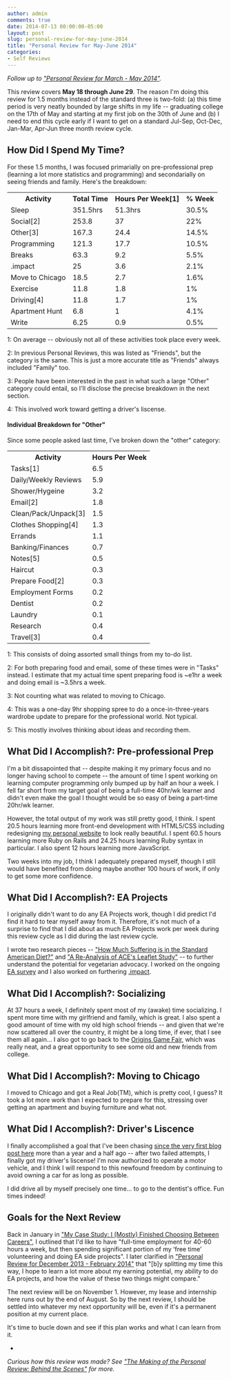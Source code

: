 ```yaml
---
author: admin
comments: true
date: 2014-07-13 00:00:00-05:00
layout: post
slug: personal-review-for-may-june-2014
title: "Personal Review for May-June 2014"
categories:
- Self Reviews
---
```


_Follow up to ["Personal Review for March - May 2014"](http://everydayutilitarian.com/essays/personal-review-for-march-may-2014/)._

This review covers **May 18 through June 29**.  The reason I'm doing this review for 1.5 months instead of the standard three is two-fold: (a) this time period is very neatly bounded by large shifts in my life -- graduating college on the 17th of May and starting at my first job on the 30th of June and (b) I need to end this cycle early if I want to get on a standard Jul-Sep, Oct-Dec, Jan-Mar, Apr-Jun three month review cycle.



## How Did I Spend My Time?

For these 1.5 months, I was focused primarially on pre-professional prep (learning a lot more statistics and programming) and secondarially on seeing friends and family.  Here's the breakdown:

<table>
	<tr><th>Activity</th> <th>Total Time</th> <th>Hours Per Week[1]</th> <th>% Week</th></tr>
	<tr><td>Sleep</td> <td>351.5hrs</td> <td>51.3hrs</td> <td>30.5%</td></tr>
	<tr><td>Social[2]</td> <td>253.8</td> <td>37</td> <td>22%</td></tr>
	<tr><td>Other[3]</td> <td>167.3</td> <td>24.4</td> <td>14.5%</td></tr>
	<tr><td>Programming</td> <td>121.3</td> <td>17.7</td> <td>10.5%</td></tr>
	<tr><td>Breaks</td> <td>63.3</td> <td>9.2</td> <td>5.5%</td></tr>
	<tr><td>.impact</td> <td>25</td> <td>3.6</td> <td>2.1%</td></tr>
	<tr><td>Move to Chicago</td> <td>18.5</td> <td>2.7</td> <td>1.6%</td></tr>
	<tr><td>Exercise</td> <td>11.8</td> <td>1.8</td> <td>1%</td></tr>
	<tr><td>Driving[4]</td> <td>11.8</td> <td>1.7</td> <td>1%</td></tr>
	<tr><td>Apartment Hunt</td> <td>6.8</td> <td>1</td> <td>4.1%</td></tr>
	<tr><td>Write</td> <td>6.25</td> <td>0.9</td> <td>0.5%</td></tr>
</table>

<!-- more -->

1: On average -- obviously not all of these activities took place every week.

2: In previous Personal Reviews, this was listed as "Friends", but the category is the same.  This is just a more accurate title as "Friends" always included "Family" too.

3: People have been interested in the past in what such a large "Other" category could entail, so I'll disclose the precise breakdown in the next section.

4: This involved work toward getting a driver's liscense.


#### Individual Breakdown for "Other"

Since some people asked last time, I've broken down the "other" category:

<table>
	<tr><th>Activity</th> <th>Hours Per Week</th></tr>
	<tr><td>Tasks[1]</td> <td>6.5</td></tr>
	<tr><td>Daily/Weekly Reviews</td> <td>5.9</td></tr>
	<tr><td>Shower/Hygeine</td> <td>3.2</td></tr>
	<tr><td>Email[2]</td> <td>1.8</td></tr>
	<tr><td>Clean/Pack/Unpack[3]</td> <td>1.5</td></tr>
	<tr><td>Clothes Shopping[4]</td> <td>1.3</td></tr>
	<tr><td>Errands</td> <td>1.1</td></tr>
	<tr><td>Banking/Finances</td> <td>0.7</td></tr>
	<tr><td>Notes[5]</td> <td>0.5</td></tr>
	<tr><td>Haircut</td> <td>0.3</td></tr>
	<tr><td>Prepare Food[2]</td> <td>0.3</td></tr>
	<tr><td>Employment Forms</td> <td>0.2</td></tr>
	<tr><td>Dentist</td> <td>0.2</td></tr>
	<tr><td>Laundry</td> <td>0.1</td></tr>
	<tr><td>Research</td> <td>0.4</td></tr>
	<tr><td>Travel[3]</td> <td>0.4</td></tr>
</table>

1: This consists of doing assorted small things from my to-do list.

2: For both preparing food and email, some of these times were in "Tasks" instead.  I estimate that my actual time spent preparing food is ~e1hr a week and doing email is ~3.5hrs a week.

3: Not counting what was related to moving to Chicago.

4: This was a one-day 9hr shopping spree to do a once-in-three-years wardrobe update to prepare for the professional world.  Not typical.

5: This mostly involves thinking about ideas and recording them.



## What Did I Accomplish?: Pre-professional Prep

I'm a bit dissapointed that -- despite making it my primary focus and no longer having school to compete -- the amount of time I spent working on learning computer programming only bumped up by half an hour a week.  I fell far short from my target goal of being a full-time 40hr/wk learner and didn't even make the goal I thought would be so easy of being a part-time 20hr/wk learner.

However, the total output of my work was still pretty good, I think.  I spent 20.5 hours learning more front-end development with HTML5/CSS including redesigning [my personal website](http://www.peterhurford.com) to look really beautiful.  I spent 60.5 hours learning more Ruby on Rails and 24.25 hours learning Ruby syntax in particular.  I also spent 12 hours learning more JavaScript.

Two weeks into my job, I think I adequately prepared myself, though I still would have benefited from doing maybe another 100 hours of work, if only to get some more confidence.



## What Did I Accomplish?: EA Projects

I originally didn't want to do any EA Projects work, though I did predict I'd find it hard to tear myself away from it.  Therefore, it's not much of a surprise to find that I did about as much EA Projects work per week during this review cycle as I did during the last review cycle.

I wrote two research pieces -- ["How Much Suffering is in the Standard American Diet?"](http://everydayutilitarian.com/essays/how-much-suffering-is-in-the-standard-american-diet) and ["A Re-Analysis of ACE's Leaflet Study"](http://everydayutilitarian.com/essays/a-re-analysis-of-ace-leaflet-study) -- to further understand the potential for vegetarian advocacy.  I worked on the ongoing [EA survey](http://survey.effectivealtruismhub.com/) and I also worked on furthering [.impact](http://www.dotimpact.im).



## What Did I Accomplish?: Socializing

At 37 hours a week, I definitely spent most of my (awake) time socializing.  I spent more time with my girlfriend and family, which is great.  I also spent a good amount of time with my old high school friends -- and given that we're now scattered all over the country, it might be a long time, if ever, that I see them all again...  I also got to go back to the [Origins Game Fair](http://originsgamefair.com/), which was really neat, and a great opportunity to see some old and new friends from college.



## What Did I Accomplish?: Moving to Chicago

I moved to Chicago and got a Real Job(TM), which is pretty cool, I guess?  It took a lot more work than I expected to prepare for this, stressing over getting an apartment and buying furniture and what not.



## What Did I Accomplish?: Driver's Liscence

I finally accomplished a goal that I've been chasing [since the very first blog post here](http://everydayutilitarian.com/essays/new-years-resolutions/) more than a year and a half ago -- after two failed attempts, I finally got my driver's liscense!  I'm now authorized to operate a motor vehicle, and I think I will respond to this newfound freedom by continuing to avoid owning a car for as long as possible.

I did drive all by myself precisely one time... to go to the dentist's office.  Fun times indeed!



## Goals for the Next Review

Back in January in ["My Case Study: I (Mostly) Finished Choosing Between Careers"](http://everydayutilitarian.com/essays/my-case-study-i-mostly-finished-choosing-between-careers/), I outlined that I'd like to have "full-time employment for 40-60 hours a week, but then spending significant portion of my ‘free time’ volunteering and doing EA side projects".  I later clarified in ["Personal Review for December 2013 - February 2014"](http://everydayutilitarian.com/essays/personal-review-for-december-2013-february-2014/) that "[b]y splitting my time this way, I hope to learn a lot more about my earning potential, my ability to do EA projects, and how the value of these two things might compare."

The next review will be on November 1.  However, my lease and internship here runs out by the end of August.  So by the next review, I should be settled into whatever my next opportunity will be, even if it's a permanent position at my current place.

It's time to bucle down and see if this plan works and what I can learn from it.

-

_Curious how this review was made?  See ["The Making of the Personal Review: Behind the Scenes"](http://everydayutilitarian.com/essays/the-making-of-the-personal-review) for more._